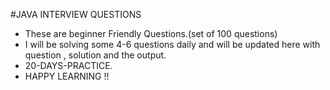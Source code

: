 #JAVA INTERVIEW QUESTIONS 
* These are beginner Friendly Questions.(set of 100 questions)
* I will be solving some 4-6 questions daily and will be updated here with question , solution and the output.
* 20-DAYS-PRACTICE.
* HAPPY LEARNING !!

